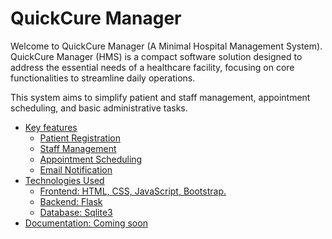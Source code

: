 # QuickCure Manager
Welcome to QuickCure Manager (A Minimal Hospital Management System). QuickCure Manager (HMS) is a compact software solution designed to address the essential needs of a healthcare facility, focusing on core functionalities to streamline daily operations.

This system aims to simplify patient and staff management, appointment scheduling, and basic administrative tasks.


- [Key features](#key-features)
    + [Patient Registration](#patient-registration)
    + [Staff Management](#staff-management)
    + [Appointment Scheduling](#appointment-scheduling)
    + [Email Notification](#email-notification)
- [Technologies Used](#technologies-used)
    + [Frontend: HTML, CSS, JavaScript, Bootstrap.](#frontend:-html,-css,-javascript,-bootstrap.)
    + [Backend: Flask](#backend:-flask)
    + [Database: Sqlite3](#database:-sqlite3)
- [Documentation: Coming soon](#documentation:-coming-soon)
